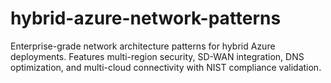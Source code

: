 # hybrid-azure-network-patterns
Enterprise-grade network architecture patterns for hybrid Azure deployments. Features multi-region security, SD-WAN integration, DNS optimization, and multi-cloud connectivity with NIST compliance validation.
